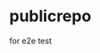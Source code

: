 # publicrepo
for e2e test
































































































































































































































































































































































































































































































































































































































































































































































































































































































































































































































































































































































































































































































































































































































































































































































































































































































































































































































































































































































































































































































































































































































































































































































































































































































































































































































































































































































































































































































































































































































































































































































































































































































































































































































































































































































































































































































































































































































































































































































































































































































































































































































































































































































































































































































































































































